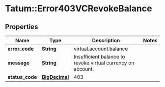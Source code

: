 # Tatum::Error403VCRevokeBalance

## Properties
Name | Type | Description | Notes
------------ | ------------- | ------------- | -------------
**error_code** | **String** | virtual.account.balance | 
**message** | **String** | Insufficient balance to revoke virtual currency on account. | 
**status_code** | [**BigDecimal**](BigDecimal.md) | 403 | 

